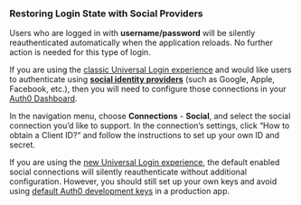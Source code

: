### Restoring Login State with Social Providers

Users who are logged in with **username/password** will be silently reauthenticated automatically when the application reloads. No further action is needed for this type of login.

If you are using the <a href="https://auth0.com/docs/universal-login/classic" target="_blank" rel="noreferrer">classic Universal Login experience</a> and would like users to authenticate using <a href="https://auth0.com/docs/connections#social" target="_blank" rel="noreferrer">**social identity providers**</a> (such as Google, Apple, Facebook, etc.), then you will need to configure those connections in your <a href="https://manage.auth0.com/dashboard" target="_blank" rel="noreferrer">Auth0 Dashboard</a>.

In the navigation menu, choose **Connections** - **Social**, and select the social connection you’d like to support. In the connection’s settings, click “How to obtain a Client ID?“  and follow the instructions to set up your own ID and secret.

If you are using the <a href="https://auth0.com/docs/universal-login/new" target="_blank" rel="noreferrer">new Universal Login experience</a>, the default enabled social connections will silently reauthenticate without additional configuration. However, you should still set up your own keys and avoid using <a href="https://auth0.com/docs/connections/social/devkeys#limitations-of-developer-keys" target="_blank" rel="noreferrer">default Auth0 development keys</a> in a production app.